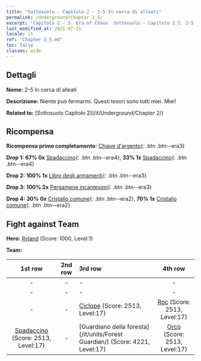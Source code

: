 ```yaml
---
title: "Sottosuolo - Capitolo 2 - 2-5 In cerca di alleati"
permalink: /Underground/Chapter 2_5/
excerpt: "Capitolo 2 - 5. Era of Chaos  Sottosuolo - Capitolo 2_5. 2-5 In cerca di alleati"
last_modified_at: 2021-07-21
locale: it
ref: "Chapter 2_5.md"
toc: false
classes: wide
---
```


## Dettagli

 **Nome:** 2-5 In cerca di alleati

 **Descrizione:** Niente può fermarmi. Questi tesori sono tutti miei. Miei!

 **Related to:** [Sottosuolo Capitolo 2](/it/Underground/Chapter 2/)

## Ricompensa

 **Ricompensa primo completamento:** [Chiave d'argento](/ItemsIT/con_693/){: .btn .btn--era3}

 **Drop 1:** **67% 0x** [Spadaccino](/ItemsIT/unt_193/){: .btn .btn--era4}, **33% 1x** [Spadaccino](/ItemsIT/unt_193/){: .btn .btn--era4}

 **Drop 2:** **100% 1x** [Libro degli armamenti](/ItemsIT/mat_18/){: .btn .btn--era3}

 **Drop 3:** **100% 2x** [Pergamene incantesimi](/ItemsIT/con_694/){: .btn .btn--era3}

 **Drop 4:** **30% 0x** [Cristallo comune](/ItemsIT/mat_11/){: .btn .btn--era2}, **70% 1x** [Cristallo comune](/ItemsIT/mat_11/){: .btn .btn--era2}


## Fight against Team
 **Hero:** [Ryland](/it/heroes/Ryland/) (Score: 1000, Level:1)

 **Team:**


  | 1st row | 2nd row | 3rd row | 4th row |
  |:----:|:----:|:----|:----:|
  | - | - | - | - |
  | - | - | - | - |
  | - | - | [Ciclope](/it/units/Cyclops/) (Score: 2513, Level:17)  | [Roc](/it/units/Roc/) (Score: 2513, Level:17)  |
  | [Spadaccino](/it/units/Swordsman/) (Score: 2513, Level:17)  | - | [Guardiano della foresta](/it/units/Forest Guardian/) (Score: 4221, Level:17)  | [Orco](/it/units/Orc/) (Score: 2513, Level:17)  |


